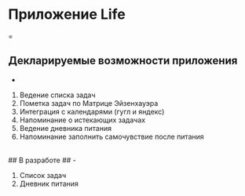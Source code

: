 # Приложение Life #
=
## Декларируемые возможности приложения ##
-
1. Ведение списка задач
2. Пометка задач по Матрице Эйзенхауэра
3. Интеграция с календарями (гугл и яндекс)
4. Напоминание о истекающих задачах
5. Ведение дневника питания
6. Напоминание заполнить самочувствие после питания
<br>
## В разработе ##
-

1. Список задач
2. Дневник питания